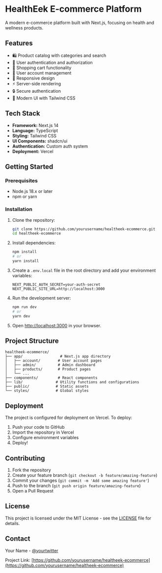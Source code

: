 # HealthEek E-commerce Platform

A modern e-commerce platform built with Next.js, focusing on health and wellness products.

## Features

- 🛍️ Product catalog with categories and search
- 🔐 User authentication and authorization
- 🛒 Shopping cart functionality
- 👤 User account management
- 📱 Responsive design
- ⚡ Server-side rendering
- 🔒 Secure authentication
- 🎨 Modern UI with Tailwind CSS

## Tech Stack

- **Framework:** Next.js 14
- **Language:** TypeScript
- **Styling:** Tailwind CSS
- **UI Components:** shadcn/ui
- **Authentication:** Custom auth system
- **Deployment:** Vercel

## Getting Started

### Prerequisites

- Node.js 18.x or later
- npm or yarn

### Installation

1. Clone the repository:
   ```bash
   git clone https://github.com/yourusername/healtheek-ecommerce.git
   cd healtheek-ecommerce
   ```

2. Install dependencies:
   ```bash
   npm install
   # or
   yarn install
   ```

3. Create a `.env.local` file in the root directory and add your environment variables:
   ```env
   NEXT_PUBLIC_AUTH_SECRET=your-auth-secret
   NEXT_PUBLIC_SITE_URL=http://localhost:3000
   ```

4. Run the development server:
   ```bash
   npm run dev
   # or
   yarn dev
   ```

5. Open [http://localhost:3000](http://localhost:3000) in your browser.

## Project Structure

```
healtheek-ecommerce/
├── app/                 # Next.js app directory
│   ├── account/        # User account pages
│   ├── admin/          # Admin dashboard
│   ├── products/       # Product pages
│   └── ...
├── components/         # React components
├── lib/               # Utility functions and configurations
├── public/            # Static assets
└── styles/            # Global styles
```

## Deployment

The project is configured for deployment on Vercel. To deploy:

1. Push your code to GitHub
2. Import the repository in Vercel
3. Configure environment variables
4. Deploy!

## Contributing

1. Fork the repository
2. Create your feature branch (`git checkout -b feature/amazing-feature`)
3. Commit your changes (`git commit -m 'Add some amazing feature'`)
4. Push to the branch (`git push origin feature/amazing-feature`)
5. Open a Pull Request

## License

This project is licensed under the MIT License - see the [LICENSE](LICENSE) file for details.

## Contact

Your Name - [@yourtwitter](https://twitter.com/yourtwitter)

Project Link: [https://github.com/yourusername/healtheek-ecommerce](https://github.com/yourusername/healtheek-ecommerce) 